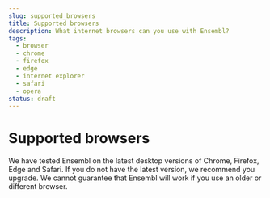 ```yaml
---
slug: supported_browsers
title: Supported browsers
description: What internet browsers can you use with Ensembl?
tags:
  - browser
  - chrome
  - firefox
  - edge
  - internet explorer
  - safari
  - opera
status: draft
---
```


# Supported browsers

We have tested Ensembl on the latest desktop versions of Chrome, Firefox, Edge and Safari. If you do not have the latest version, we recommend you upgrade. We cannot guarantee that Ensembl will work if you use an older or different browser.
